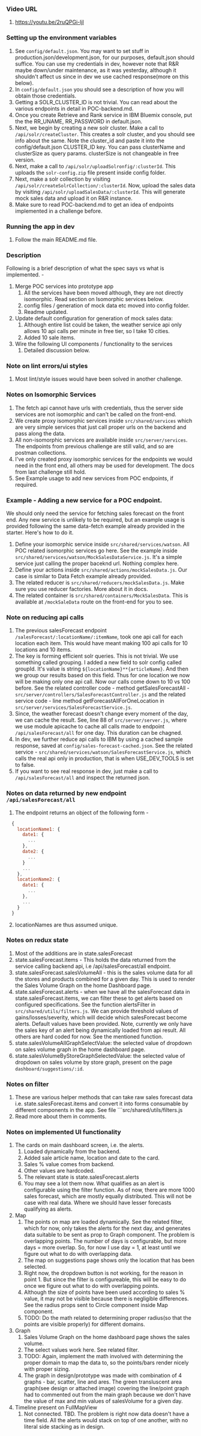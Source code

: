 ### Video URL
1. https://youtu.be/2ruQPGi-ljI

### Setting up the environment variables
1. See ```config/default.json```. You may want to set stuff in production.json/development.json, for our purposes, default.json should suffice. You can use my credentials in dev, however note that R&R maybe down/under maintenance, as it was yesterday, although it shouldn't affect us since in dev we use cached response(more on this below).
2. In ```config/default.json``` you should see a description of how you will obtain those credentials.
3. Getting a SOLR_CLUSTER_ID is not trivial. You can read about the various endpoints in detail in
POC-backend.md.
4. Once you create Retrieve and Rank service in IBM Bluemix console, put the the RR_UNAME, RR_PASSWORD in default.json. 
5. Next, we begin by creating a new solr cluster. Make a call to ```/api/solr/createCluster```. This creates a solr cluster, and you should  see info about the same. Note the cluster_id and paste it 
into the config/default.json CLUSTER_ID key. You can pass clusterName and clusterSize as query params. clusterSize is not changeable in free version.
6. Next, make a call to ```/api/solr/uploadSolronfig/:clusterId```. This uploads the ```solr-config.zip``` file present inside config folder.
7. Next, make a solr collection by visiting ```/api/solr/createSolrCollection/:clusterId```. Now, upload the sales data by visiting ```/api/solr/uploadSalesData/:clusterId```. This will generate
mock sales data and upload it on R&R instance.
8. Make sure to read POC-backend.md to get an idea of endpoints implemented in a challenge before.

### Running the app in dev
1. Follow the main README.md file. 

### Description
Following is a brief description of what the spec says vs what is implemented. -
1. Merge POC services into prototype app
    1. All the services have been moved although, they are not directly isomorphic. Read section on Isomorphic services below.
    2. config files / generation of mock data etc moved into config folder.
    3. Readme updated.
2. Update default configuration for generation of mock sales data:
    1. Although entire list could be taken, the weather service api only allows 10 api calls per minute
    in free tier, so I take 10 cities.
    2. Added 10 sale items.
3. Wire the following UI components / functionality to the services
    1. Detailed discussion below.

### Note on lint errors/ui styles
1. Most lint/style issues would have been solved in another challenge.


### Notes on Isomorphic Services
1. The fetch api cannot have urls with credentials, thus the server side services are not isomorphic and can't be called
on the front-end.
2. We create proxy isomorphic services inside ```src/shared/services``` which are very simple services that
just call proper urls on the backend and pass along the data.
3. All non-isomorphic services are available inside ```src/server/services```. The endpoints from previous challenge
are still valid, and so are postman collections.
4. I've only created proxy isomorphic services for the endpoints we would need in the front end, all others may be used for development. The docs from last challenge still hold.
5. See Example usage to add new services from POC endpoints, if required.

### Example - Adding a new service for a POC endpoint.
We should only need the service for fetching sales forecast on the front end. Any new service is unlikely to be required, but an example usage is provided following the same data-fetch example already provided in the starter. Here's how to
do it.

1. Define your isomorphic service inside ```src/shared/services/watson```. All POC related isomorphic services go here.
See the example inside ```src/shared/services/watson/MockSalesDataService.js```. It's a simple service just calling
the proper baceknd url. Nothing complex here.
2. Define your actions inside ```src/shared/actions/mockSalesData.js```. Our case is similar to Data Fetch example already provided.
3. The related reducer is ```src/shared/reducers/mockSalesData.js```. Make sure you use reducer factories. More about it in docs.
4. The related container is ```src/shared/containers/MockSalesData```. This is available at
```/mockSaleData``` route on the front-end for you to see.

### Note on reducing api calls
1. The previous salesForecast endpoint ```/salesForecast/:locationName/:itemName```, took one api call for each location each item. This would have meant making 100 api calls for 10 locations and 10 items.
2. The key is forming efficient solr queries. This is not trivial. We use something called grouping. I added a new field to solr config called groupId. It's value is string
```${locationName}**{articleName}```. And then we group our results based on this field.
Thus for one location we now will be making only one api call. Now our calls come down to 10 vs 100 before. See the related controller code - method getSalesForecastAll - ```src/server/controllers/SalesForecastController.js``` and the related service code - line method getForecastAllForOneLocation in ```src/server/services/SalesForecastService.js```.
3. Since, the weather forecast doesn't change every moment of the day, we can cache the result. See, line 88 of ```src/server/server.js```, where we use module apicache to cache all calls made  to endpoint ```/api/salesForecast/all``` for one day. This duration can be chagned.
4. In dev, we further reduce api calls to IBM by using a cached sample response, saved at
```config/sales-forecast-cached.json```. See the related service - ```src/shared/services/watson/SalesForecastService.js```, which calls the real api only in production, that is when USE_DEV_TOOLS is set to false.
5. If you want to see real response in dev, just make a call to ```/api/salesForecast/all``` and inspect the returned json.

### Notes on data returned by new endpoint ```/api/salesForecast/all```
1. The endpoint returns an object of the following form - 
```js 
  {
    locationName1: {
      date1: {
        ...
      },
      date2: {
        ...
      }
      ...
    },
    locationName2: {
      date1: {
        ...
      },
      ...
    }
  }
```
2. locationNames are thus assumed unique.

### Notes on redux state
1. Most of the additions are in state.salesForecast
2. state.salesForecast.items -
This holds the data returned from the service calling backend api, i.e /api/salesForecast/all endpoint.
3. state.salesForecast.salesVolumeAll - this is the sales volume data for all the stores and products combined for a given day. This is used
to render the Sales Volume Graph on the home Dashboard page.
4. state.salesForecast.alerts - when we have all the salesForecast data in state.salesForecast.items, we can filter these to get alerts based on configured specifications. See the function alertsFilter in ```src/shared/utils/filters.js```. We can provide threshold values of gains/losses/severity, which will decide which salesForecast become alerts. Default values have been provided. Note, currently we only have the sales key of an alert being dynamically loaded from api result. All others are hard coded for now. See the mentioned function.
5. state.salesVolumeAllGraphSelectValue: the selected value of dropdown on sales volume graph in the home dashboard page.
6. state.salesVolumeByStoreGraphSelectedValue: the selected value of dropdown on sales volume by store graph, present on the page ```dashboard/suggestions/:id```.

### Notes on filter
1. These are various helper methods that can take raw sales forecast data i.e. state.salesForecast.items and convert it into
forms consumable by different components in the app. See file ```src/shared/utils/filters.js
2. Read more about them in comments.


### Notes on implemented UI functionality
1. The cards on main dashboard screen, i.e. the alerts.
    1. Loaded dynamically from the backend.
    2. Added sale article name, location and date to the card.
    3. Sales % value comes from backend.
    4. Other values are hardcoded.
    5. The relevant state is state.salesForecast.alerts
    6. You may see a lot them now. What qualifies as an alert is configurable using the filter function. As of now, there are more 1000 sales forecast, which are mostly equally distributed. This will not be case with real data. Where we should
    have lesser forecasts qualifying as alerts.
2. Map
    1. The points on map are loaded dynamically. See the related filter, which for now, only takes the alerts for the next day, and generates data suitable to be sent as prop to Graph component. The problem is overlapping points. The number of days is configurable, but more days = more overlap. So, for now I use day = 1, at least until we figure out what to do with overlapping data.
    2. The map on suggestions page shows only the location that has been selected.
    3. Right now, the dropdown button is not working, for the reason in point 1. But since the filter is configureable, this will be easy to do once we figure out what to do with overlapping points.
    4. Although the size of points have been used according to sales % value, it may not be visible because there is negligible differences. See the radius props sent to Circle component inside Map component.
    5. TODO: Do the math related to determining proper radius(so that the points are visible properly) for different domains.
3. Graph
    1. Sales Volume Graph on the home dashboard page shows the sales volume.
    2. The select values work here. See related filter.
    3. TODO: Again, implement the math involved with determining the proper domain to map the data to, so the points/bars render nicely with proper sizing.
    4. The graph in design/prototype was made with combination of 4 graphs - bar, scatter, line and ares. The green transluscent area graph(see design or attached image) covering the line/point graph had to commented out from the main graph because we don't have the value of max and min values of salesVolume for a given day.
4. Timeline present on FullMapView
    1. Not connected. TBD. The problem is right now data doesn't have a time field. All the alerts would stack on top of one another, with no literal side stacking as in design.